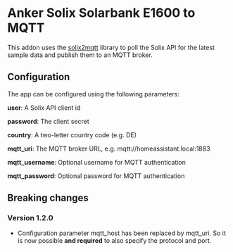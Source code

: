 # Anker Solix Solarbank E1600 to MQTT

This addon uses the [solix2mqtt](https://github.com/tomquist/solix2mqtt) library to poll the Solix API for the latest sample data and publish them to an MQTT broker.

## Configuration

The app can be configured using the following parameters:

__user__: A Solix API client id

__password__: The client secret

__country__: A two-letter country code (e.g. DE)

__mqtt_uri__: The MQTT broker URL, e.g. mqtt://homeassistant.local:1883

__mqtt_username__: Optional username for MQTT authentication

__mqtt_password__: Optional password for MQTT authentication

## Breaking changes

### Version 1.2.0

- Configuration parameter mqtt_host has been replaced by mqtt_uri. So it is now possible __and required__ to also specify the protocol and port.